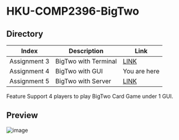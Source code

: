 # HKU-COMP2396-BigTwo

## Directory
Index|Description|Link
-----|----|-------
Assignment 3|BigTwo with Terminal|[LINK](https://github.com/Henryyy-Hung/HKU-COMP2396-BigTwo/tree/Assignment-3)
Assignment 4|BigTwo with GUI|You are here
Assignment 5|BigTwo with Server|[LINK](https://github.com/Henryyy-Hung/HKU-COMP2396-BigTwo)

Feature
Support 4 players to play BigTwo Card Game under 1 GUI.

## Preview
![image](https://user-images.githubusercontent.com/78750074/208287638-ac385348-99e9-4d52-99a0-6ecbe6ccc7bc.png)

